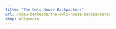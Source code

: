 ```yaml
---
title: "The Owls House Backpackers"
url: /nieu-bethesda/the-owls-house-backpackers/
shop: Allgemein
---
```

